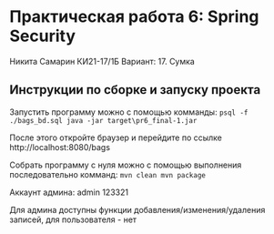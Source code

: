 # Практическая работа 6: Spring Security
Никита Самарин
КИ21-17/1Б
Вариант: 17. Сумка

## Инструкции по сборке и запуску проекта
Запустить программу можно с помощью комманды:
    ```
    psql -f ./bags_bd.sql
    java -jar target\pr6_final-1.jar
    ```

После этого откройте браузер и перейдите по ссылке http://localhost:8080/bags

Собрать программу с нуля можно с помощью выполнения последовательно комманд:
    ```
    mvn clean
    mvn package
    ```

Аккаунт админа:
admin
123321

Для админа доступны функции добавления/изменения/удаления записей, для пользователя - нет